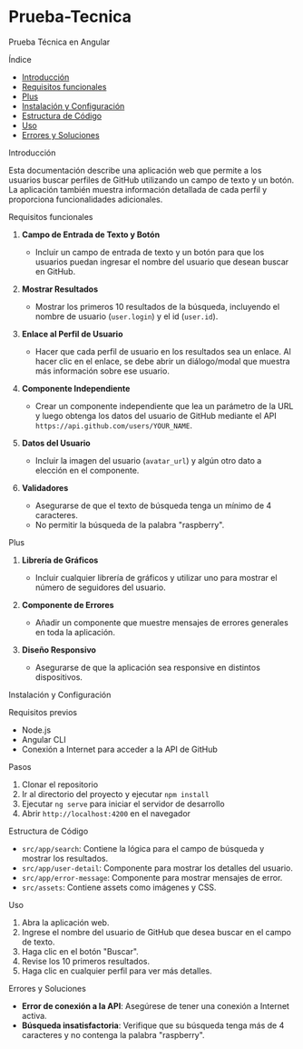 # Prueba-Tecnica
Prueba Técnica en Angular 

 Índice

- [Introducción](#introducción)
- [Requisitos funcionales](#requisitos-funcionales)
- [Plus](#plus)
- [Instalación y Configuración](#instalación-y-configuración)
- [Estructura de Código](#estructura-de-código)
- [Uso](#uso)
- [Errores y Soluciones](#errores-y-soluciones)

 Introducción

Esta documentación describe una aplicación web que permite a los usuarios buscar perfiles de GitHub utilizando un campo de texto y un botón. La aplicación también muestra información detallada de cada perfil y proporciona funcionalidades adicionales.

Requisitos funcionales

1. **Campo de Entrada de Texto y Botón**
    - Incluir un campo de entrada de texto y un botón para que los usuarios puedan ingresar el nombre del usuario que desean buscar en GitHub.

2. **Mostrar Resultados**
    - Mostrar los primeros 10 resultados de la búsqueda, incluyendo el nombre de usuario (`user.login`) y el id (`user.id`).

3. **Enlace al Perfil de Usuario**
    - Hacer que cada perfil de usuario en los resultados sea un enlace. Al hacer clic en el enlace, se debe abrir un diálogo/modal que muestra más información sobre ese usuario.

4. **Componente Independiente**
    - Crear un componente independiente que lea un parámetro de la URL y luego obtenga los datos del usuario de GitHub mediante el API `https://api.github.com/users/YOUR_NAME`.

5. **Datos del Usuario**
    - Incluir la imagen del usuario (`avatar_url`) y algún otro dato a elección en el componente.

6. **Validadores**
    - Asegurarse de que el texto de búsqueda tenga un mínimo de 4 caracteres.
    - No permitir la búsqueda de la palabra "raspberry".

Plus

1. **Librería de Gráficos**
    - Incluir cualquier librería de gráficos y utilizar uno para mostrar el número de seguidores del usuario.

2. **Componente de Errores**
    - Añadir un componente que muestre mensajes de errores generales en toda la aplicación.

3. **Diseño Responsivo**
    - Asegurarse de que la aplicación sea responsive en distintos dispositivos.

 Instalación y Configuración

Requisitos previos

- Node.js
- Angular CLI
- Conexión a Internet para acceder a la API de GitHub

 Pasos

1. Clonar el repositorio
2. Ir al directorio del proyecto y ejecutar `npm install`
3. Ejecutar `ng serve` para iniciar el servidor de desarrollo
4. Abrir `http://localhost:4200` en el navegador

Estructura de Código

- `src/app/search`: Contiene la lógica para el campo de búsqueda y mostrar los resultados.
- `src/app/user-detail`: Componente para mostrar los detalles del usuario.
- `src/app/error-message`: Componente para mostrar mensajes de error.
- `src/assets`: Contiene assets como imágenes y CSS.
  
 Uso

1. Abra la aplicación web.
2. Ingrese el nombre del usuario de GitHub que desea buscar en el campo de texto.
3. Haga clic en el botón "Buscar".
4. Revise los 10 primeros resultados.
5. Haga clic en cualquier perfil para ver más detalles.

 Errores y Soluciones

- **Error de conexión a la API**: Asegúrese de tener una conexión a Internet activa.
- **Búsqueda insatisfactoria**: Verifique que su búsqueda tenga más de 4 caracteres y no contenga la palabra "raspberry".
